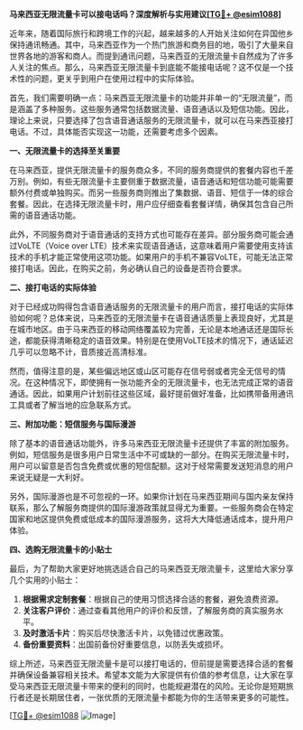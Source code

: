 **马来西亚无限流量卡可以接电话吗？深度解析与实用建议[[TG💪+ @esim1088](https://t.me/s/esim1088)]**

近年来，随着国际旅行和跨境工作的兴起，越来越多的人开始关注如何在异国他乡保持通讯畅通。其中，马来西亚作为一个热门旅游和商务目的地，吸引了大量来自世界各地的游客和商人。而提到通讯问题，马来西亚的无限流量卡自然成为了许多人关注的焦点。那么，马来西亚无限流量卡到底能不能接电话呢？这不仅是一个技术性的问题，更关乎到用户在使用过程中的实际体验。

首先，我们需要明确一点：马来西亚无限流量卡的功能并非单一的“无限流量”，而是涵盖了多种服务。这些服务通常包括数据流量、语音通话以及短信功能。因此，理论上来说，只要选择了包含语音通话服务的无限流量卡，就可以在马来西亚接打电话。不过，具体能否实现这一功能，还需要考虑多个因素。

**一、无限流量卡的选择至关重要**

在马来西亚，提供无限流量卡的服务商众多，不同的服务商提供的套餐内容也千差万别。例如，有些无限流量卡主要侧重于数据流量，语音通话和短信功能可能需要额外付费或单独购买。而另一些服务商则推出了集数据、语音、短信于一体的综合套餐。因此，在选择无限流量卡时，用户应仔细查看套餐详情，确保其包含自己所需的语音通话功能。

此外，不同服务商对于语音通话的支持方式也可能存在差异。部分服务商可能会通过VoLTE（Voice over LTE）技术来实现语音通话，这意味着用户需要使用支持该技术的手机才能正常使用这项功能。如果用户的手机不兼容VoLTE，可能无法正常接打电话。因此，在购买之前，务必确认自己的设备是否符合要求。

**二、接打电话的实际体验**

对于已经成功购得包含语音通话服务的无限流量卡的用户而言，接打电话的实际体验如何呢？总体来说，马来西亚的无限流量卡在语音通话质量上表现良好，尤其是在城市地区。由于马来西亚的移动网络覆盖较为完善，无论是本地通话还是国际长途，都能获得清晰稳定的语音效果。特别是在使用VoLTE技术的情况下，通话延迟几乎可以忽略不计，音质接近高清标准。

然而，值得注意的是，某些偏远地区或山区可能存在信号弱或者完全无信号的情况。在这种情况下，即使拥有一张功能齐全的无限流量卡，也无法完成正常的语音通话。因此，如果用户计划前往这些区域，最好提前做好准备，比如携带备用通讯工具或者了解当地的应急联系方式。

**三、附加功能：短信服务与国际漫游**

除了基本的语音通话功能外，许多马来西亚无限流量卡还提供了丰富的附加服务。例如，短信服务是很多用户日常生活中不可或缺的一部分。在购买无限流量卡时，用户可以留意是否包含免费或优惠的短信配额。这对于经常需要发送短消息的用户来说无疑是一大利好。

另外，国际漫游也是不可忽视的一环。如果你计划在马来西亚期间与国内亲友保持联系，那么了解服务商提供的国际漫游政策就显得尤为重要。一些服务商会在特定国家和地区提供免费或低成本的国际漫游服务，这将大大降低通话成本，提升用户体验。

**四、选购无限流量卡的小贴士**

最后，为了帮助大家更好地挑选适合自己的马来西亚无限流量卡，这里给大家分享几个实用的小贴士：

1. **根据需求定制套餐**：根据自己的使用习惯选择合适的套餐，避免浪费资源。
2. **关注客户评价**：通过查看其他用户的评价和反馈，了解服务商的真实服务水平。
3. **及时激活卡片**：购买后尽快激活卡片，以免错过优惠政策。
4. **备份重要资料**：出国前备份好重要信息，以防丢失或损坏。

综上所述，马来西亚无限流量卡是可以接打电话的，但前提是需要选择合适的套餐并确保设备兼容相关技术。希望本文能为大家提供有价值的参考信息，让大家在享受马来西亚无限流量卡带来的便利的同时，也能规避潜在的风险。无论你是短期旅行者还是长期居住者，一张优质的无限流量卡都能为你的生活带来更多的可能性。

[[TG💪+ @esim1088](https://t.me/s/esim1088) ![Image](https://i.postimg.cc/4NQfJmqS/Snipaste-2025-05-13-00-14-12.png)]